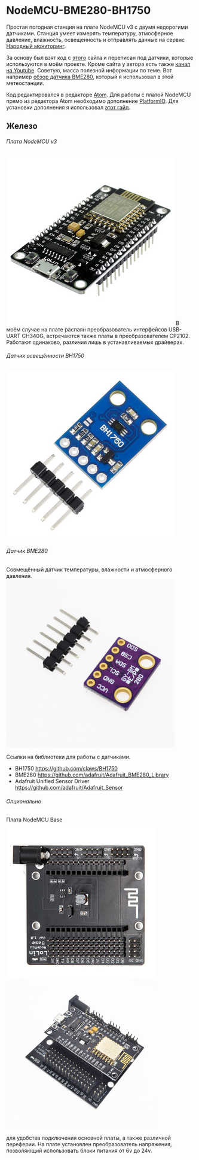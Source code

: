 # NodeMCU-BME280-BH1750
Простая погодная станция на плате NodeMCU v3 с двумя недорогими датчиками. Станция умеет измерять температуру, атмосферное давление, влажность, освещенность и отправлять данные на сервис [Народный мониторинг](https://narodmon.ru/). 

За основу был взят код с [этого](http://arduinolab.pw/index.php/2015/12/30/datchik-temperatury-dlya-narodnogo-monitoringa-na-esp8266/) сайта и переписан под датчики, которые используются в моём проекте. Кроме сайта у автора есть также [канал на Youtube](https://www.youtube.com/channel/UCUjrgufq7KGvb1YTSkvcXnw). Советую, масса полезной информации по теме. Вот например [обзор датчика BME280](https://youtu.be/ATM9Vx5xtgo), который я использовал в этой метеостанции.

Код редактировался в редакторе [Atom](https://atom.io/). Для работы с платой NodeMCU прямо из редактора Atom необходимо дополнение [PlatformIO](https://platformio.org/). Для установки дополнения я использовал [этот гайд](http://docs.platformio.org/en/latest/ide/atom.html#installation).

## Железо
###### Плата NodeMCU v3
<img src="img/5Pcs-lot-V3-4M-bytes-32Mbits-FLASH-NodeMcu-Lua-WIFI-Networking-development-board-Based-ESP8266-with.jpg_640x640.jpg" width="450">
В моём случае на плате распаян преобразователь интерфейсов USB-UART CH340G, встречаются также платы в преобразователем CP2102. Работают одинаково, различия лишь в устанавливаемых драйверах.

###### Датчик освещённости BH1750
<img src="img/AD290-2.jpg" width="450">

###### Датчик BME280
Совмещённый датчик температуры, влажности и атмосферного давления.
<img src="img/gybmp280.jpg" width="450">

Ссылки на библиотеки для работы с датчиками.
* BH1750 https://github.com/claws/BH1750
* BME280 https://github.com/adafruit/Adafruit_BME280_Library
* Adafruit Unified Sensor Driver https://github.com/adafruit/Adafruit_Sensor

###### Опционально
Плата NodeMCU Base

<img src="img/nodemcu-wemos-lolin-base-board-41.jpg" width="400"><img src="img/NodeMcuBaseV3.jpg" width="400">

для удобства подключения основной платы, а также различной переферии. На плате установлен преобразователь напряжения, позволяющий использовать блоки питания от 6v до 24v.

